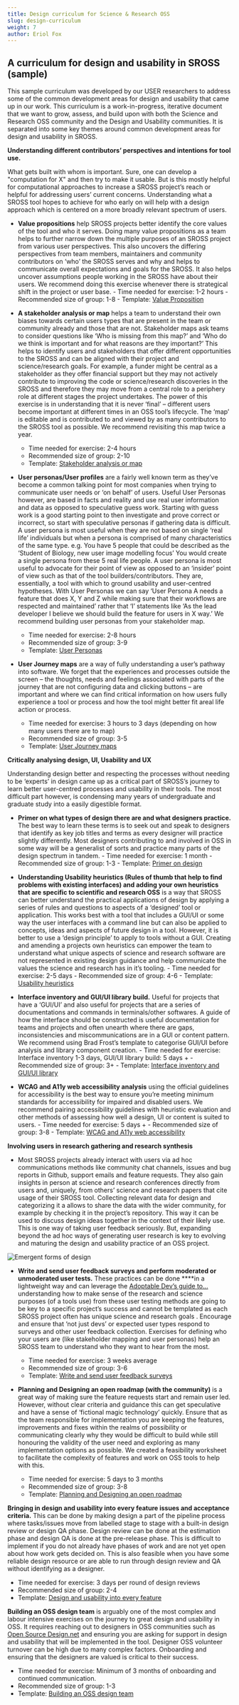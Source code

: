 ```yaml
---
title: Design curriculum for Science & Research OSS
slug: design-curriculum
weight: 7
author: Eriol Fox
---
```

## A curriculum for design and usability in SROSS (sample)

This sample curriculum was developed by our USER researchers to address some of the common development areas for design and usability that came up in our work. This curriculum is a work-in-progress, iterative document that we want to grow, assess, and build upon with both the Science and Research OSS community and the Design and Usability communities. It is separated into some key themes around common development areas for design and usability in SROSS.

**Understanding different contributors’ perspectives and intentions for tool use.**

What gets built with whom is important. Sure, one can develop a "computation for X" and then try to make it usable. But is this mostly helpful for computational approaches to increase a SROSS project’s reach or helpful for addressing users’ current concerns. Understanding what a SROSS tool hopes to achieve for who early on will help with a design approach which is centered on a more broadly relevant spectrum of users.
    
- **Value propositions** help SROSS projects better identify the core values of the tool and who it serves. Doing many value propositions as a team helps to further narrow down the multiple purposes of an SROSS project from various user perspectives. This also uncovers the differing perspectives from team members, maintainers and community contributors on ‘who’ the SROSS serves and why and helps to communicate overall expectations and goals for the SROSS. It also helps uncover assumptions people working in the SROSS have about their users. We recommend doing this exercise whenever there is strategical shift in the project or user base.
        - Time needed for exercise: 1-2 hours
        - Recommended size of group: 1-8
        - Template: [Value Proposition](https://miro.com/app/board/uXjVM2k3my8=/?moveToWidget=3458764559216889508&cot=14)

- **A stakeholder analysis or map** helps a team to understand their own biases towards certain users types that are present in the team or community already and those that are not. Stakeholder maps ask teams to consider questions like ‘Who is missing from this map?’ and ‘Who do we think is important and for what reasons are they important?’ This helps to identify users and stakeholders that offer different opportunities to the SROSS and can be aligned with their project and science/research goals. For example, a funder might be central as a stakeholder as they offer financial support but they may not actively contribute to improving the code or science/research discoveries in the SROSS and therefore they may move from a central role to a periphery role at different stages the project undertakes. The power of this exercise is in understanding that it is never ‘final’ –  different users become important at different times in an OSS tool’s lifecycle. The ‘map’ is editable and is contributed to and viewed by as many contributors to the SROSS tool as possible. We recommend revisiting this map twice a year.
    - Time needed for exercise: 2-4 hours
    - Recommended size of group: 2-10
    - Template: [Stakeholder analysis or map](https://miro.com/app/board/uXjVM2k3my8=/?moveToWidget=3458764559216889553&cot=14)
- **User personas/User profiles** are a fairly well known term as they’ve become a common talking point for most companies when trying to communicate user needs or ‘on behalf’ of users. Useful User Personas however, are based in facts and reality and use real user information and data as opposed to speculative guess work. Starting with guess work is a good starting point to then investigate and prove correct or incorrect, so start with speculative personas if gathering data is difficult. A user persona is most useful when they are not based on single ‘real life’ individuals but when a persona is comprised of many characteristics of the same type. e.g. You have 5 people that could be described as the ‘Student of Biology, new user image modelling focus’ You would create a single persona from these 5 real life people. A user persona is most useful to advocate for their point of view as opposed to an ‘insider’ point of view such as that of the tool builders/contributors. They are, essentially, a tool with which to ground usability and user-centred hypotheses. With User Personas we can say ‘User Persona A needs a feature that does X, Y and Z while making sure that their workflows are respected and maintained’ rather that ‘I’ statements like ‘As the lead developer I believe we should build the feature for users in X way.’ We recommend building user personas from your stakeholder map.
    - Time needed for exercise: 2-8 hours
    - Recommended size of group: 3-9
    - Template: [User Personas](https://miro.com/app/board/uXjVM2k3my8=/?moveToWidget=3458764559216889595&cot=14)
- **User Journey maps** are a way of fully understanding a user’s pathway into software. We forget that the experiences and processes outside the screen – the thoughts, needs and feelings associated with parts of the journey that are not configuring data and clicking buttons – are important and where we can find critical information on how users fully experience a tool or process and how the tool might better fit areal life action or process.
    - Time needed for exercise: 3 hours to 3 days (depending on how many users there are to map)
    - Recommended size of group: 3-5
    - Template: [User Journey maps](https://miro.com/app/board/uXjVM2k3my8=/?moveToWidget=3458764559314033087&cot=14)

**Critically analysing design, UI, Usability and UX**

Understanding design better and respecting the processes without needing to be ‘experts’ in design came up as a critical part of SROSS’s journey to learn better user-centred processes and usability in their tools. The most difficult part however, is condensing many years of undergraduate and graduate study into a easily digestible format.
    
- **Primer on what types of design there are and what designers practice.** The best way to learn these terms is to seek out and speak to designers that identify as key job titles and terms as every designer will practice slightly differently. Most designers contributing to and involved in OSS in some way will be a generalist of sorts and practice many parts of the design spectrum in tandem.
        - Time needed for exercise: 1 month
        - Recommended size of group: 1-3
        - Template: [Primer on design](https://miro.com/app/board/uXjVM2k3my8=/?moveToWidget=3458764559304638612&cot=14)
    

- **Understanding Usability heuristics (Rules of thumb that help to find problems with existing interfaces) and adding your own heuristics that are specific to scientific and research OSS** is a way that SROSS can better understand the practical applications of design by applying a series of rules and questions to aspects of a ‘designed’ tool or application. This works best with a tool that includes a GUI/UI or some way the user interfaces with a command line but can also be applied to concepts, ideas and aspects of future design in a tool. However, it is better to use a ‘design principle’ to apply to tools without a GUI. Creating and amending a projects own heuristics can empower the team to understand what unique aspects of science and research software are not represented in existing design guidance and help communicate the values the science and research has in it’s tooling.
        - Time needed for exercise: 2-5 days
        - Recommended size of group: 4-6
        - Template: [Usability heuristics](https://miro.com/app/board/uXjVM2k3my8=/?moveToWidget=3458764559305132753&cot=14)
    

- **Interface inventory and GUI/UI library build.** Useful for projects that have a ‘GUI/UI’ and also useful for projects that are a series of documentations and commands in terminals/other softwares. A guide of how the interface should be constructed is useful documentation for teams and projects and often unearth where there are gaps, inconsistencies and miscommunications are in a GUI or content pattern. We recommend using Brad Frost’s template to categorise GUI/UI before analysis and library component creation.
        - Time needed for exercise: Interface inventory 1-3 days, GUI/UI library build: 5 days +
        - Recommended size of group: 3+
        - Template: [Interface inventory and GUI/UI library](https://miro.com/app/board/uXjVM2k3my8=/?moveToWidget=3458764559312695913&cot=14)
    

- **WCAG and A11y web accessibility analysis** using the official guidelines for accessibility is the best way to ensure you’re meeting minimum standards for accessibility for impaired and disabled users. We recommend pairing accessibility guidelines with heuristic evaluation and other methods of assessing how well a design, UI or content is suited to users.
        - Time needed for exercise: 5 days +
        - Recommended size of group: 3-8
        - Template: [WCAG and A11y web accessibility](https://miro.com/app/board/uXjVM2k3my8=/?moveToWidget=3458764559312979961&cot=14)
    

**Involving users in research gathering and research synthesis**

- Most SROSS projects already interact with users via ad hoc communications methods like community chat channels, issues and bug reports in Github, support emails and feature requests. They also gain insights in person at science and research conferences directly from users and, uniquely, from others’ science and research papers that cite usage of their SROSS tool. Collecting relevant data for design and categorizing it a allows to share the data with the wider community, for example by checking it in the project’s repository. This way it can be used to discuss design ideas together in the context of their likely use. This is one way of taking user feedback seriously. But, expanding beyond the ad hoc ways of generating user research is key to evolving and maturing the design and usability practice of an OSS project.

![Emergent forms of design](https://raw.githubusercontent.com/simplysecure/user_project_website/main/static/images/emergent-forms-of-design-sma.jpg)

- **Write and send user feedback surveys and perform moderated or unmoderated user tests.** These practices can be done ****in a lightweight way and can leverage the [Adoptable Dev’s guide to…](https://simplysecure.github.io/devs-guide-to/a-dev-guide-to-usertesting/) understanding how to make sense of the research and science purposes (of a tools use) from these user testing methods are going to be key to a specific project’s success and cannot be templated as each SROSS project often has unique science and research goals . Encourage and ensure that ‘not just devs’ or expected user types respond to surveys and other user feedback collection. Exercises for defining who your users are (like stakeholder mapping and user personas) help an SROSS team to understand who they want to hear from the most.
    - Time needed for exercise: 3 weeks average
    - Recommended size of group: 3-6
    - Template: [Write and send user feedback surveys](https://miro.com/app/board/uXjVM2k3my8=/?moveToWidget=3458764559313400343&cot=14)

- **Planning and Designing an open roadmap (with the community)** is a great way of making sure the feature requests start and remain user led. However, without clear criteria and guidance this can get speculative and have a sense of ‘fictional magic technology’ quickly. Ensure that as the team responsible for implementation you are keeping the features, improvements and fixes within the realms of possibility or communicating clearly why they would be difficult to build while still honouring the validity of the user need and exploring as many implementation options as possible. We created a feasibility worksheet to facilitate the complexity of features and work on OSS tools to help with this.
    - Time needed for exercise: 5 days to 3 months
    - Recommended size of group: 3-8
    - Template: [Planning and Designing an open roadmap](https://miro.com/app/board/uXjVM2k3my8=/?moveToWidget=3458764559313472268&cot=14)

**Bringing in design and usability into every feature issues and acceptance criteria.** This can be done by making design a part of the pipeline process where tasks/issues move from labelled stage to stage with a built-in design review or design QA phase. Design review can be done at the estimation phase and design QA is done at the pre-release phase. This is difficult to implement if you do not already have phases of work and are not yet open about how work gets decided on. This is also feasible when you have some reliable design resource or are able to run through design review and QA without identifying as a designer.

- Time needed for exercise: 3 days per round of design reviews
- Recommended size of group: 2-4
- Template: [Design and usability into every feature](https://miro.com/app/board/uXjVM2k3my8=/?moveToWidget=3458764559313472664&cot=14)

**Building an OSS design team** is arguably one of the most complex and labour intensive exercises on the journey to great design and usability in OSS. It requires reaching out to designers in OSS communities such as [Open Source Design.net](https://opensourcedesign.net/) and ensuring you are asking for support in design and usability that will be implemented in the tool. Designer OSS volunteer turnover can be high due to many complex factors. Onboarding and ensuring that the designers are valued is critical to their success. 

- Time needed for exercise: Minimum of 3 months of onboarding and continued communication.
- Recommended size of group: 1-3
- Template: [Building an OSS design team](https://miro.com/app/board/uXjVM2k3my8=/?moveToWidget=3458764559313472784&cot=14)
